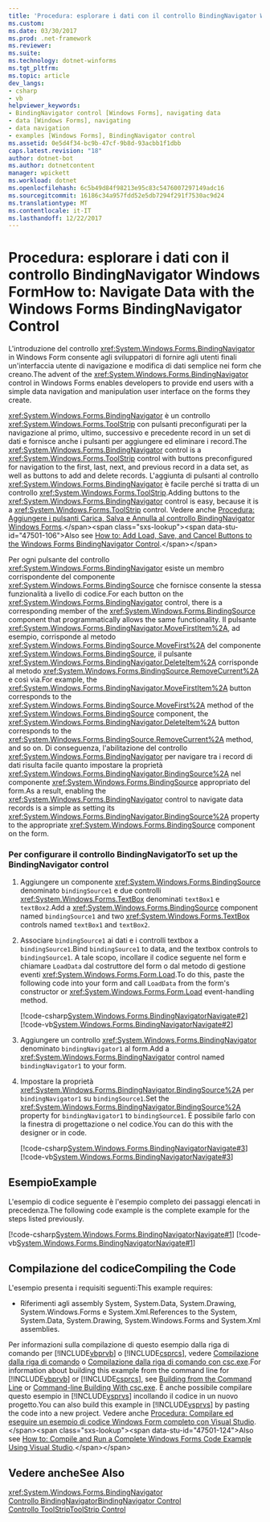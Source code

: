 ```yaml
---
title: 'Procedura: esplorare i dati con il controllo BindingNavigator Windows Form'
ms.custom: 
ms.date: 03/30/2017
ms.prod: .net-framework
ms.reviewer: 
ms.suite: 
ms.technology: dotnet-winforms
ms.tgt_pltfrm: 
ms.topic: article
dev_langs:
- csharp
- vb
helpviewer_keywords:
- BindingNavigator control [Windows Forms], navigating data
- data [Windows Forms], navigating
- data navigation
- examples [Windows Forms], BindingNavigator control
ms.assetid: 0e5d4f34-bc9b-47cf-9b8d-93acbb1f1dbb
caps.latest.revision: "18"
author: dotnet-bot
ms.author: dotnetcontent
manager: wpickett
ms.workload: dotnet
ms.openlocfilehash: 6c5b49d84f98213e95c83c5476007297149adc16
ms.sourcegitcommit: 16186c34a957fdd52e5db7294f291f7530ac9d24
ms.translationtype: MT
ms.contentlocale: it-IT
ms.lasthandoff: 12/22/2017
---
```

# <a name="how-to-navigate-data-with-the-windows-forms-bindingnavigator-control"></a><span data-ttu-id="47501-102">Procedura: esplorare i dati con il controllo BindingNavigator Windows Form</span><span class="sxs-lookup"><span data-stu-id="47501-102">How to: Navigate Data with the Windows Forms BindingNavigator Control</span></span>
<span data-ttu-id="47501-103">L'introduzione del controllo <xref:System.Windows.Forms.BindingNavigator> in Windows Form consente agli sviluppatori di fornire agli utenti finali un'interfaccia utente di navigazione e modifica di dati semplice nei form che creano.</span><span class="sxs-lookup"><span data-stu-id="47501-103">The advent of the <xref:System.Windows.Forms.BindingNavigator> control in Windows Forms enables developers to provide end users with a simple data navigation and manipulation user interface on the forms they create.</span></span>  
  
 <span data-ttu-id="47501-104"><xref:System.Windows.Forms.BindingNavigator> è un controllo <xref:System.Windows.Forms.ToolStrip> con pulsanti preconfigurati per la navigazione al primo, ultimo, successivo e precedente record in un set di dati e fornisce anche i pulsanti per aggiungere ed eliminare i record.</span><span class="sxs-lookup"><span data-stu-id="47501-104">The <xref:System.Windows.Forms.BindingNavigator> control is a <xref:System.Windows.Forms.ToolStrip> control with buttons preconfigured for navigation to the first, last, next, and previous record in a data set, as well as buttons to add and delete records.</span></span> <span data-ttu-id="47501-105">L'aggiunta di pulsanti al controllo <xref:System.Windows.Forms.BindingNavigator> è facile perché si tratta di un controllo <xref:System.Windows.Forms.ToolStrip>.</span><span class="sxs-lookup"><span data-stu-id="47501-105">Adding buttons to the <xref:System.Windows.Forms.BindingNavigator> control is easy, because it is a <xref:System.Windows.Forms.ToolStrip> control.</span></span>  <span data-ttu-id="47501-106">Vedere anche [Procedura: Aggiungere i pulsanti Carica, Salva e Annulla al controllo BindingNavigator Windows Forms](http://msdn.microsoft.com/library/safa4957\(v=vs.110\)).</span><span class="sxs-lookup"><span data-stu-id="47501-106">Also see [How to: Add Load, Save, and Cancel Buttons to the Windows Forms BindingNavigator Control](http://msdn.microsoft.com/library/safa4957\(v=vs.110\)).</span></span>  
  
 <span data-ttu-id="47501-107">Per ogni pulsante del controllo <xref:System.Windows.Forms.BindingNavigator> esiste un membro corrispondente del componente <xref:System.Windows.Forms.BindingSource> che fornisce consente la stessa funzionalità a livello di codice.</span><span class="sxs-lookup"><span data-stu-id="47501-107">For each button on the <xref:System.Windows.Forms.BindingNavigator> control, there is a corresponding member of the <xref:System.Windows.Forms.BindingSource> component that programmatically allows the same functionality.</span></span> <span data-ttu-id="47501-108">Il pulsante <xref:System.Windows.Forms.BindingNavigator.MoveFirstItem%2A>, ad esempio, corrisponde al metodo <xref:System.Windows.Forms.BindingSource.MoveFirst%2A> del componente <xref:System.Windows.Forms.BindingSource>, il pulsante <xref:System.Windows.Forms.BindingNavigator.DeleteItem%2A> corrisponde al metodo <xref:System.Windows.Forms.BindingSource.RemoveCurrent%2A> e così via.</span><span class="sxs-lookup"><span data-stu-id="47501-108">For example, the <xref:System.Windows.Forms.BindingNavigator.MoveFirstItem%2A> button corresponds to the <xref:System.Windows.Forms.BindingSource.MoveFirst%2A> method of the <xref:System.Windows.Forms.BindingSource> component, the <xref:System.Windows.Forms.BindingNavigator.DeleteItem%2A> button corresponds to the <xref:System.Windows.Forms.BindingSource.RemoveCurrent%2A> method, and so on.</span></span> <span data-ttu-id="47501-109">Di conseguenza, l'abilitazione del controllo <xref:System.Windows.Forms.BindingNavigator> per navigare tra i record di dati risulta facile quanto impostare la proprietà <xref:System.Windows.Forms.BindingNavigator.BindingSource%2A> nel componente <xref:System.Windows.Forms.BindingSource> appropriato del form.</span><span class="sxs-lookup"><span data-stu-id="47501-109">As a result, enabling the <xref:System.Windows.Forms.BindingNavigator> control to navigate data records is a simple as setting its <xref:System.Windows.Forms.BindingNavigator.BindingSource%2A> property to the appropriate <xref:System.Windows.Forms.BindingSource> component on the form.</span></span>  
  
### <a name="to-set-up-the-bindingnavigator-control"></a><span data-ttu-id="47501-110">Per configurare il controllo BindingNavigator</span><span class="sxs-lookup"><span data-stu-id="47501-110">To set up the BindingNavigator control</span></span>  
  
1.  <span data-ttu-id="47501-111">Aggiungere un componente <xref:System.Windows.Forms.BindingSource> denominato `bindingSource1` e due controlli <xref:System.Windows.Forms.TextBox> denominati `textBox1` e `textBox2`.</span><span class="sxs-lookup"><span data-stu-id="47501-111">Add a <xref:System.Windows.Forms.BindingSource> component named `bindingSource1` and two <xref:System.Windows.Forms.TextBox> controls named `textBox1` and `textBox2`.</span></span>  
  
2.  <span data-ttu-id="47501-112">Associare `bindingSource1` ai dati e i controlli textbox a `bindingSource1`.</span><span class="sxs-lookup"><span data-stu-id="47501-112">Bind `bindingSource1` to data, and the textbox controls to `bindingSource1`.</span></span> <span data-ttu-id="47501-113">A tale scopo, incollare il codice seguente nel form e chiamare `LoadData` dal costruttore del form o dal metodo di gestione eventi <xref:System.Windows.Forms.Form.Load>.</span><span class="sxs-lookup"><span data-stu-id="47501-113">To do this, paste the following code into your form and call `LoadData` from the form's constructor or <xref:System.Windows.Forms.Form.Load> event-handling method.</span></span>  
  
     [!code-csharp[System.Windows.Forms.BindingNavigatorNavigate#2](../../../../samples/snippets/csharp/VS_Snippets_Winforms/System.Windows.Forms.BindingNavigatorNavigate/CS/Form1.cs#2)]
     [!code-vb[System.Windows.Forms.BindingNavigatorNavigate#2](../../../../samples/snippets/visualbasic/VS_Snippets_Winforms/System.Windows.Forms.BindingNavigatorNavigate/VB/Form1.vb#2)]  
  
3.  <span data-ttu-id="47501-114">Aggiungere un controllo <xref:System.Windows.Forms.BindingNavigator> denominato `bindingNavigator1` al form.</span><span class="sxs-lookup"><span data-stu-id="47501-114">Add a <xref:System.Windows.Forms.BindingNavigator> control named `bindingNavigator1` to your form.</span></span>  
  
4.  <span data-ttu-id="47501-115">Impostare la proprietà <xref:System.Windows.Forms.BindingNavigator.BindingSource%2A> per `bindingNavigator1` su `bindingSource1`.</span><span class="sxs-lookup"><span data-stu-id="47501-115">Set the <xref:System.Windows.Forms.BindingNavigator.BindingSource%2A> property for `bindingNavigator1` to `bindingSource1`.</span></span> <span data-ttu-id="47501-116">È possibile farlo con la finestra di progettazione o nel codice.</span><span class="sxs-lookup"><span data-stu-id="47501-116">You can do this with the designer or in code.</span></span>  
  
     [!code-csharp[System.Windows.Forms.BindingNavigatorNavigate#3](../../../../samples/snippets/csharp/VS_Snippets_Winforms/System.Windows.Forms.BindingNavigatorNavigate/CS/Form1.cs#3)]
     [!code-vb[System.Windows.Forms.BindingNavigatorNavigate#3](../../../../samples/snippets/visualbasic/VS_Snippets_Winforms/System.Windows.Forms.BindingNavigatorNavigate/VB/Form1.vb#3)]  
  
## <a name="example"></a><span data-ttu-id="47501-117">Esempio</span><span class="sxs-lookup"><span data-stu-id="47501-117">Example</span></span>  
 <span data-ttu-id="47501-118">L'esempio di codice seguente è l'esempio completo dei passaggi elencati in precedenza.</span><span class="sxs-lookup"><span data-stu-id="47501-118">The following code example is the complete example for the steps listed previously.</span></span>  
  
 [!code-csharp[System.Windows.Forms.BindingNavigatorNavigate#1](../../../../samples/snippets/csharp/VS_Snippets_Winforms/System.Windows.Forms.BindingNavigatorNavigate/CS/Form1.cs#1)]
 [!code-vb[System.Windows.Forms.BindingNavigatorNavigate#1](../../../../samples/snippets/visualbasic/VS_Snippets_Winforms/System.Windows.Forms.BindingNavigatorNavigate/VB/Form1.vb#1)]  
  
## <a name="compiling-the-code"></a><span data-ttu-id="47501-119">Compilazione del codice</span><span class="sxs-lookup"><span data-stu-id="47501-119">Compiling the Code</span></span>  
 <span data-ttu-id="47501-120">L'esempio presenta i requisiti seguenti:</span><span class="sxs-lookup"><span data-stu-id="47501-120">This example requires:</span></span>  
  
-   <span data-ttu-id="47501-121">Riferimenti agli assembly System, System.Data, System.Drawing, System.Windows.Forms e System.Xml.</span><span class="sxs-lookup"><span data-stu-id="47501-121">References to the System, System.Data, System.Drawing, System.Windows.Forms and System.Xml assemblies.</span></span>  
  
 <span data-ttu-id="47501-122">Per informazioni sulla compilazione di questo esempio dalla riga di comando per [!INCLUDE[vbprvb](../../../../includes/vbprvb-md.md)] o [!INCLUDE[csprcs](../../../../includes/csprcs-md.md)], vedere [Compilazione dalla riga di comando](~/docs/visual-basic/reference/command-line-compiler/building-from-the-command-line.md) o [Compilazione dalla riga di comando con csc.exe](~/docs/csharp/language-reference/compiler-options/command-line-building-with-csc-exe.md).</span><span class="sxs-lookup"><span data-stu-id="47501-122">For information about building this example from the command line for [!INCLUDE[vbprvb](../../../../includes/vbprvb-md.md)] or [!INCLUDE[csprcs](../../../../includes/csprcs-md.md)], see [Building from the Command Line](~/docs/visual-basic/reference/command-line-compiler/building-from-the-command-line.md) or [Command-line Building With csc.exe](~/docs/csharp/language-reference/compiler-options/command-line-building-with-csc-exe.md).</span></span> <span data-ttu-id="47501-123">È anche possibile compilare questo esempio in [!INCLUDE[vsprvs](../../../../includes/vsprvs-md.md)] incollando il codice in un nuovo progetto.</span><span class="sxs-lookup"><span data-stu-id="47501-123">You can also build this example in [!INCLUDE[vsprvs](../../../../includes/vsprvs-md.md)] by pasting the code into a new project.</span></span>  <span data-ttu-id="47501-124">Vedere anche [Procedura: Compilare ed eseguire un esempio di codice Windows Form completo con Visual Studio](http://msdn.microsoft.com/library/Bb129228\(v=vs.110\)).</span><span class="sxs-lookup"><span data-stu-id="47501-124">Also see [How to: Compile and Run a Complete Windows Forms Code Example Using Visual Studio](http://msdn.microsoft.com/library/Bb129228\(v=vs.110\)).</span></span>  
  
## <a name="see-also"></a><span data-ttu-id="47501-125">Vedere anche</span><span class="sxs-lookup"><span data-stu-id="47501-125">See Also</span></span>  
 <xref:System.Windows.Forms.BindingNavigator>  
 [<span data-ttu-id="47501-126">Controllo BindingNavigator</span><span class="sxs-lookup"><span data-stu-id="47501-126">BindingNavigator Control</span></span>](../../../../docs/framework/winforms/controls/bindingnavigator-control-windows-forms.md)  
 [<span data-ttu-id="47501-127">Controllo ToolStrip</span><span class="sxs-lookup"><span data-stu-id="47501-127">ToolStrip Control</span></span>](../../../../docs/framework/winforms/controls/toolstrip-control-windows-forms.md)
